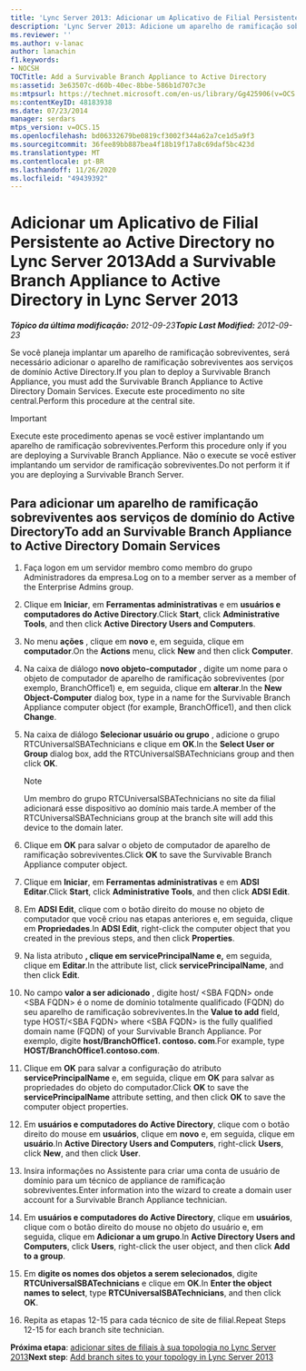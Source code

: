 ```yaml
---
title: 'Lync Server 2013: Adicionar um Aplicativo de Filial Persistente ao Active Directory'
description: 'Lync Server 2013: Adicione um aparelho de ramificação sobreviventes ao Active Directory.'
ms.reviewer: ''
ms.author: v-lanac
author: lanachin
f1.keywords:
- NOCSH
TOCTitle: Add a Survivable Branch Appliance to Active Directory
ms:assetid: 3e63507c-d60b-40ec-8bbe-586b1d707c3e
ms:mtpsurl: https://technet.microsoft.com/en-us/library/Gg425906(v=OCS.15)
ms:contentKeyID: 48183938
ms.date: 07/23/2014
manager: serdars
mtps_version: v=OCS.15
ms.openlocfilehash: bd06332679be0819cf3002f344a62a7ce1d5a9f3
ms.sourcegitcommit: 36fee89bb887bea4f18b19f17a8c69daf5bc423d
ms.translationtype: MT
ms.contentlocale: pt-BR
ms.lasthandoff: 11/26/2020
ms.locfileid: "49439392"
---
```

# <a name="add-a-survivable-branch-appliance-to-active-directory-in-lync-server-2013"></a><span data-ttu-id="c971d-103">Adicionar um Aplicativo de Filial Persistente ao Active Directory no Lync Server 2013</span><span class="sxs-lookup"><span data-stu-id="c971d-103">Add a Survivable Branch Appliance to Active Directory in Lync Server 2013</span></span>

<div data-xmlns="http://www.w3.org/1999/xhtml">

<div class="topic" data-xmlns="http://www.w3.org/1999/xhtml" data-msxsl="urn:schemas-microsoft-com:xslt" data-cs="https://msdn.microsoft.com/">

<div data-asp="https://msdn2.microsoft.com/asp">



</div>

<div id="mainSection">

<div id="mainBody"><span data-ttu-id="c971d-104">

<span> </span></span><span class="sxs-lookup"><span data-stu-id="c971d-104">

<span> </span></span></span>

<span data-ttu-id="c971d-105">_**Tópico da última modificação:** 2012-09-23_</span><span class="sxs-lookup"><span data-stu-id="c971d-105">_**Topic Last Modified:** 2012-09-23_</span></span>

<span data-ttu-id="c971d-106">Se você planeja implantar um aparelho de ramificação sobreviventes, será necessário adicionar o aparelho de ramificação sobreviventes aos serviços de domínio Active Directory.</span><span class="sxs-lookup"><span data-stu-id="c971d-106">If you plan to deploy a Survivable Branch Appliance, you must add the Survivable Branch Appliance to Active Directory Domain Services.</span></span> <span data-ttu-id="c971d-107">Execute este procedimento no site central.</span><span class="sxs-lookup"><span data-stu-id="c971d-107">Perform this procedure at the central site.</span></span>

<div>


> [!IMPORTANT]  
> <span data-ttu-id="c971d-108">Execute este procedimento apenas se você estiver implantando um aparelho de ramificação sobreviventes.</span><span class="sxs-lookup"><span data-stu-id="c971d-108">Perform this procedure only if you are deploying a Survivable Branch Appliance.</span></span> <span data-ttu-id="c971d-109">Não o execute se você estiver implantando um servidor de ramificação sobreviventes.</span><span class="sxs-lookup"><span data-stu-id="c971d-109">Do not perform it if you are deploying a Survivable Branch Server.</span></span>



</div>

<div>

## <a name="to-add-an-survivable-branch-appliance-to-active-directory-domain-services"></a><span data-ttu-id="c971d-110">Para adicionar um aparelho de ramificação sobreviventes aos serviços de domínio do Active Directory</span><span class="sxs-lookup"><span data-stu-id="c971d-110">To add an Survivable Branch Appliance to Active Directory Domain Services</span></span>

1.  <span data-ttu-id="c971d-111">Faça logon em um servidor membro como membro do grupo Administradores da empresa.</span><span class="sxs-lookup"><span data-stu-id="c971d-111">Log on to a member server as a member of the Enterprise Admins group.</span></span>

2.  <span data-ttu-id="c971d-112">Clique em **Iniciar**, em **Ferramentas administrativas** e em **usuários e computadores do Active Directory**.</span><span class="sxs-lookup"><span data-stu-id="c971d-112">Click **Start**, click **Administrative Tools**, and then click **Active Directory Users and Computers**.</span></span>

3.  <span data-ttu-id="c971d-113">No menu **ações** , clique em **novo** e, em seguida, clique em **computador**.</span><span class="sxs-lookup"><span data-stu-id="c971d-113">On the **Actions** menu, click **New** and then click **Computer**.</span></span>

4.  <span data-ttu-id="c971d-114">Na caixa de diálogo **novo objeto-computador** , digite um nome para o objeto de computador de aparelho de ramificação sobreviventes (por exemplo, BranchOffice1) e, em seguida, clique em **alterar**.</span><span class="sxs-lookup"><span data-stu-id="c971d-114">In the **New Object-Computer** dialog box, type in a name for the Survivable Branch Appliance computer object (for example, BranchOffice1), and then click **Change**.</span></span>

5.  <span data-ttu-id="c971d-115">Na caixa de diálogo **Selecionar usuário ou grupo** , adicione o grupo RTCUniversalSBATechnicians e clique em **OK**.</span><span class="sxs-lookup"><span data-stu-id="c971d-115">In the **Select User or Group** dialog box, add the RTCUniversalSBATechnicians group and then click **OK**.</span></span>
    
    <div>
    

    > [!NOTE]  
    > <span data-ttu-id="c971d-116">Um membro do grupo RTCUniversalSBATechnicians no site da filial adicionará esse dispositivo ao domínio mais tarde.</span><span class="sxs-lookup"><span data-stu-id="c971d-116">A member of the RTCUniversalSBATechnicians group at the branch site will add this device to the domain later.</span></span>

    
    </div>

6.  <span data-ttu-id="c971d-117">Clique em **OK** para salvar o objeto de computador de aparelho de ramificação sobreviventes.</span><span class="sxs-lookup"><span data-stu-id="c971d-117">Click **OK** to save the Survivable Branch Appliance computer object.</span></span>

7.  <span data-ttu-id="c971d-118">Clique em **Iniciar**, em **Ferramentas administrativas** e em **ADSI Editar**.</span><span class="sxs-lookup"><span data-stu-id="c971d-118">Click **Start**, click **Administrative Tools**, and then click **ADSI Edit**.</span></span>

8.  <span data-ttu-id="c971d-119">Em **ADSI Edit**, clique com o botão direito do mouse no objeto de computador que você criou nas etapas anteriores e, em seguida, clique em **Propriedades**.</span><span class="sxs-lookup"><span data-stu-id="c971d-119">In **ADSI Edit**, right-click the computer object that you created in the previous steps, and then click **Properties**.</span></span>

9.  <span data-ttu-id="c971d-120">Na lista atributo **, clique em servicePrincipalName e,** em seguida, clique em **Editar**.</span><span class="sxs-lookup"><span data-stu-id="c971d-120">In the attribute list, click **servicePrincipalName**, and then click **Edit**.</span></span>

10. <span data-ttu-id="c971d-121">No campo **valor a ser adicionado** , digite host/ \<SBA FQDN\> onde \<SBA FQDN\> é o nome de domínio totalmente qualificado (FQDN) do seu aparelho de ramificação sobreviventes.</span><span class="sxs-lookup"><span data-stu-id="c971d-121">In the **Value to add** field, type HOST/\<SBA FQDN\> where \<SBA FQDN\> is the fully qualified domain name (FQDN) of your Survivable Branch Appliance.</span></span> <span data-ttu-id="c971d-122">Por exemplo, digite **host/BranchOffice1. contoso. com**.</span><span class="sxs-lookup"><span data-stu-id="c971d-122">For example, type **HOST/BranchOffice1.contoso.com**.</span></span>

11. <span data-ttu-id="c971d-123">Clique em **OK** para salvar a configuração do atributo **servicePrincipalName** e, em seguida, clique em **OK** para salvar as propriedades do objeto do computador.</span><span class="sxs-lookup"><span data-stu-id="c971d-123">Click **OK** to save the **servicePrincipalName** attribute setting, and then click **OK** to save the computer object properties.</span></span>

12. <span data-ttu-id="c971d-124">Em **usuários e computadores do Active Directory**, clique com o botão direito do mouse em **usuários**, clique em **novo** e, em seguida, clique em **usuário**.</span><span class="sxs-lookup"><span data-stu-id="c971d-124">In **Active Directory Users and Computers**, right-click **Users**, click **New**, and then click **User**.</span></span>

13. <span data-ttu-id="c971d-125">Insira informações no Assistente para criar uma conta de usuário de domínio para um técnico de appliance de ramificação sobreviventes.</span><span class="sxs-lookup"><span data-stu-id="c971d-125">Enter information into the wizard to create a domain user account for a Survivable Branch Appliance technician.</span></span>

14. <span data-ttu-id="c971d-126">Em **usuários e computadores do Active Directory**, clique em **usuários**, clique com o botão direito do mouse no objeto do usuário e, em seguida, clique em **Adicionar a um grupo**.</span><span class="sxs-lookup"><span data-stu-id="c971d-126">In **Active Directory Users and Computers**, click **Users**, right-click the user object, and then click **Add to a group**.</span></span>

15. <span data-ttu-id="c971d-127">Em **digite os nomes dos objetos a serem selecionados**, digite **RTCUniversalSBATechnicians** e clique em **OK**.</span><span class="sxs-lookup"><span data-stu-id="c971d-127">In **Enter the object names to select**, type **RTCUniversalSBATechnicians**, and then click **OK**.</span></span>

16. <span data-ttu-id="c971d-128">Repita as etapas 12-15 para cada técnico de site de filial.</span><span class="sxs-lookup"><span data-stu-id="c971d-128">Repeat Steps 12-15 for each branch site technician.</span></span>

<span data-ttu-id="c971d-129">**Próxima etapa**: [adicionar sites de filiais à sua topologia no Lync Server 2013](lync-server-2013-add-branch-sites-to-your-topology.md)</span><span class="sxs-lookup"><span data-stu-id="c971d-129">**Next step**: [Add branch sites to your topology in Lync Server 2013](lync-server-2013-add-branch-sites-to-your-topology.md)</span></span>

<span data-ttu-id="c971d-130"></div>

</div>

<span> </span>

</div>

</div>

</span><span class="sxs-lookup"><span data-stu-id="c971d-130"></div>

</div>

<span> </span>

</div>

</div>

</span></span></div>

